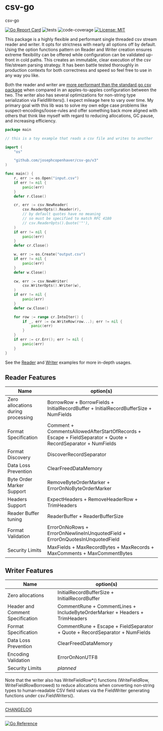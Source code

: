 # csv-go

csv-go

[![Go Report Card](https://goreportcard.com/badge/github.com/josephcopenhaver/csv-go)](https://goreportcard.com/report/github.com/josephcopenhaver/csv-go/v3)
![tests](https://github.com/josephcopenhaver/csv-go/actions/workflows/tests.yaml/badge.svg)
![code-coverage](https://img.shields.io/badge/code_coverage-100%25-rgb%2852%2C208%2C88%29)
[![License: MIT](https://img.shields.io/badge/License-MIT-yellow.svg)](LICENSE)

This package is a highly flexible and performant single threaded csv stream reader and writer. It opts for strictness with nearly all options off by default. Using the option functions pattern on Reader and Writer creation ensures extreme flexibility can be offered while configuration can be validated up-front in cold paths. This creates an immutable, clear execution of the csv file/stream parsing strategy. It has been battle tested thoroughly in production contexts for both correctness and speed so feel free to use in any way you like.

Both the reader and writer are [more performant than the standard go csv package](docs/BENCHMARKS.md) when compared in an apples-to-apples configuration between the two. The writer also has several optimizations for non-string type serialization via FieldWriters(). I expect mileage here to vary over time. My primary goal with this lib was to solve my own edge case problems like suspect-encodings/loose-rules and offer something back more aligned with others that think like myself with regard to reducing allocations, GC pause, and increasing efficiency.

```go
package main

// this is a toy example that reads a csv file and writes to another

import (
	"os"

	"github.com/josephcopenhaver/csv-go/v3"
)

func main() {
	r, err := os.Open("input.csv")
	if err != nil {
		panic(err)
	}
	defer r.Close()

	cr, err := csv.NewReader(
		csv.ReaderOpts().Reader(r),
		// by default quotes have no meaning
		// so must be specified to match RFC 4180
		// csv.ReaderOpts().Quote('"'),
	)
	if err != nil {
		panic(err)
	}
	defer cr.Close()

	w, err := os.Create("output.csv")
	if err != nil {
		panic(err)
	}
	defer w.Close()

	cw, err := csv.NewWriter(
		csv.WriterOpts().Writer(w),
	)
	if err != nil {
		panic(err)
	}
	defer cw.Close()

	for row := range cr.IntoIter() {
		if _, err := cw.WriteRow(row...); err != nil {
			panic(err)
		}
	}
	if err := cr.Err(); err != nil {
		panic(err)
	}
}
```

See the [Reader](internal/examples/reader/main.go) and [Writer](internal/examples/writer/main.go) examples for more in-depth usages.

## Reader Features

| Name | option(s) |
| - | - |
| Zero allocations during processing | BorrowRow + BorrowFields + InitialRecordBuffer + InitialRecordBufferSize + NumFields |
| Format Specification | Comment + CommentsAllowedAfterStartOfRecords + Escape + FieldSeparator + Quote + RecordSeparator + NumFields |
| Format Discovery | DiscoverRecordSeparator |
| Data Loss Prevention | ClearFreedDataMemory |
| Byte Order Marker Support | RemoveByteOrderMarker + ErrorOnNoByteOrderMarker
| Headers Support | ExpectHeaders + RemoveHeaderRow + TrimHeaders |
| Reader Buffer tuning | ReaderBuffer + ReaderBufferSize |
| Format Validation | ErrorOnNoRows + ErrorOnNewlineInUnquotedField + ErrorOnQuotesInUnquotedField |
| Security Limits | MaxFields + MaxRecordBytes + MaxRecords + MaxComments + MaxCommentBytes |

## Writer Features

| Name | option(s) |
| - | - |
| Zero allocations | InitialRecordBufferSize + InitialRecordBuffer |
| Header and Comment Specification | CommentRune + CommentLines + IncludeByteOrderMarker + Headers + TrimHeaders|
| Format Specification | CommentRune + Escape + FieldSeparator + Quote + RecordSeparator + NumFields |
| Data Loss Prevention | ClearFreedDataMemory |
| Encoding Validation | ErrorOnNonUTF8 |
| Security Limits | *planned* |

Note that the writer also has WriteFieldRow*() functions (WriteFieldRow, WriteFieldRowBorrowed) to reduce allocations when converting non‑string types to human‑readable CSV field values via the FieldWriter generating functions under csv.FieldWriters().

---

[CHANGELOG](docs/version/v3/CHANGELOG.md)

---

[![Go Reference](https://pkg.go.dev/badge/github.com/josephcopenhaver/csv-go/v3.svg)](https://pkg.go.dev/github.com/josephcopenhaver/csv-go/v3)
